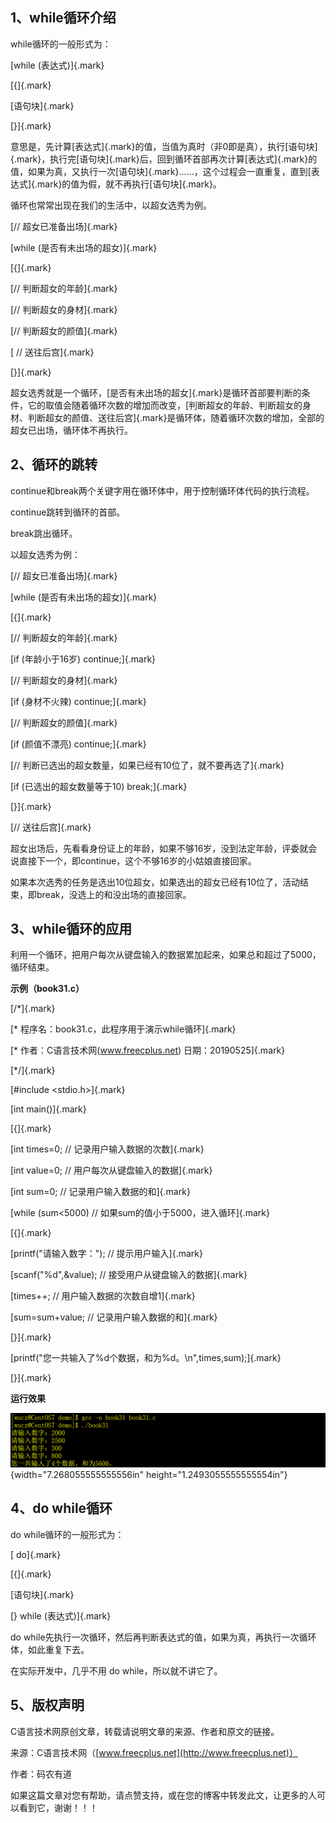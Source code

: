 ## 1、while循环介绍

while循环的一般形式为：

[while (表达式)]{.mark}

[{]{.mark}

[语句块]{.mark}

[}]{.mark}

意思是，先计算[表达式]{.mark}的值，当值为真时（非0即是真），执行[语句块]{.mark}，执行完[语句块]{.mark}后，回到循环首部再次计算[表达式]{.mark}的值，如果为真，又执行一次[语句块]{.mark}......，这个过程会一直重复，直到[表达式]{.mark}的值为假，就不再执行[语句块]{.mark}。

循环也常常出现在我们的生活中，以超女选秀为例。

[// 超女已准备出场]{.mark}

[while (是否有未出场的超女)]{.mark}

[{]{.mark}

[// 判断超女的年龄]{.mark}

[// 判断超女的身材]{.mark}

[// 判断超女的颜值]{.mark}

[ // 送往后宫]{.mark}

[}]{.mark}

超女选秀就是一个循环，[是否有未出场的超女]{.mark}是循环首部要判断的条件，它的取值会随着循环次数的增加而改变，[判断超女的年龄、判断超女的身材、判断超女的颜值、送往后宫]{.mark}是循环体，随着循环次数的增加，全部的超女已出场，循环体不再执行。

## 2、循环的跳转

continue和break两个关键字用在循环体中，用于控制循环体代码的执行流程。

continue跳转到循环的首部。

break跳出循环。

以超女选秀为例：

[// 超女已准备出场]{.mark}

[while (是否有未出场的超女)]{.mark}

[{]{.mark}

[// 判断超女的年龄]{.mark}

[if (年龄小于16岁) continue;]{.mark}

[// 判断超女的身材]{.mark}

[if (身材不火辣) continue;]{.mark}

[// 判断超女的颜值]{.mark}

[if (颜值不漂亮) continue;]{.mark}

[// 判断已选出的超女数量，如果已经有10位了，就不要再选了]{.mark}

[if (已选出的超女数量等于10) break;]{.mark}

[}]{.mark}

[// 送往后宫]{.mark}

超女出场后，先看看身份证上的年龄，如果不够16岁，没到法定年龄，评委就会说直接下一个，即continue，这个不够16岁的小姑娘直接回家。

如果本次选秀的任务是选出10位超女，如果选出的超女已经有10位了，活动结束，即break，没选上的和没出场的直接回家。

## 3、while循环的应用

利用一个循环，把用户每次从键盘输入的数据累加起来，如果总和超过了5000，循环结束。

**示例（book31.c）**

[/\*]{.mark}

[\* 程序名：book31.c，此程序用于演示while循环]{.mark}

[\* 作者：C语言技术网(www.freecplus.net) 日期：20190525]{.mark}

[\*/]{.mark}

[#include \<stdio.h\>]{.mark}

[int main()]{.mark}

[{]{.mark}

[int times=0; // 记录用户输入数据的次数]{.mark}

[int value=0; // 用户每次从键盘输入的数据]{.mark}

[int sum=0; // 记录用户输入数据的和]{.mark}

[while (sum\<5000) // 如果sum的值小于5000，进入循环]{.mark}

[{]{.mark}

[printf(\"请输入数字：\"); // 提示用户输入]{.mark}

[scanf(\"%d\",&value); // 接受用户从键盘输入的数据]{.mark}

[times++; // 用户输入数据的次数自增1]{.mark}

[sum=sum+value; // 记录用户输入数据的和]{.mark}

[}]{.mark}

[printf(\"您一共输入了%d个数据，和为%d。\\n\",times,sum);]{.mark}

[}]{.mark}

**运行效果**

![](/images/53/media/image1.png){width="7.268055555555556in"
height="1.2493055555555554in"}

## 4、do while循环

do while循环的一般形式为：

[ do]{.mark}

[{]{.mark}

[语句块]{.mark}

[} while (表达式)]{.mark}

do
while先执行一次循环，然后再判断表达式的值，如果为真，再执行一次循环体，如此重复下去。

在实际开发中，几乎不用 do while，所以就不讲它了。

## 5、版权声明

C语言技术网原创文章，转载请说明文章的来源、作者和原文的链接。

来源：C语言技术网（[www.freecplus.net](http://www.freecplus.net)）

作者：码农有道

如果这篇文章对您有帮助，请点赞支持，或在您的博客中转发此文，让更多的人可以看到它，谢谢！！！
